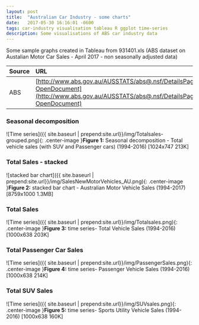 ```yaml
---
layout: post
title:  "Australian Car Industry - some charts"
date:   2017-05-30 16:16:01 -0600
tags: car-industry visualisation tableau R ggplot time-series
description: Some visualisations of ABS car industry data
---
```


Some sample graphs created in Tableau from 931401.xls (ABS dataset on Austalian Motor Car Sales - April 2017 - non seasonally adjusted data)

| Source | URL         | Datetime |
|:-------------|:------------------|:------|
| ABS          | [http://www.abs.gov.au/AUSSTATS/abs@.nsf/DetailsPage/9314.0April%202017?OpenDocument](http://www.abs.gov.au/AUSSTATS/abs@.nsf/DetailsPage/9314.0April%202017?OpenDocument) |  2017-05-24 11:44am  |


### Seasonal decomposition
![Time series]({{ site.baseurl | prepend:site.url}}/img/Totalsales-grouped.png){: .center-image }<b>Figure 1:</b> Seasonal decomposition - Total vehicle sales (with SUV and Passenger cars) (1994-2016)  [1024x747 213K]

### Total Sales - stacked
![stacked bar chart]({{ site.baseurl | prepend:site.url}}/img/SalesNewMotorVehicles_AU.png){: .center-image }<b>Figure 2:</b> stacked bar chart - Australian Motor Vehicle Sales (1994-2017)   [8759x1000 1.3MB]

### Total Sales
![Time series]({{ site.baseurl | prepend:site.url}}/img/Totalsales.png){: .center-image }<b>Figure 3:</b> time series- Total Vehicle Sales (1994-2016)   [1000x638 203K]

### Total Passenger Car Sales
![Time series]({{ site.baseurl | prepend:site.url}}/img/PassengerSales.png){: .center-image }<b>Figure 4:</b> time series- Passenger Vehicle Sales (1994-2016)   [1000x638 214K]

### Total SUV Sales
![Time series]({{ site.baseurl | prepend:site.url}}/img/SUVsales.png){: .center-image }<b>Figure 5:</b> time series- Sports Utility Vehicle Sales (1994-2016)  [1000x638 160K]
